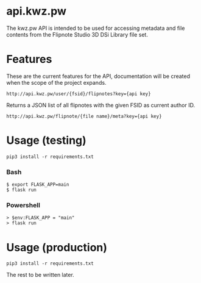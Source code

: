 # api.kwz.pw

The kwz.pw API is intended to be used for accessing metadata and file contents from the Flipnote Studio 3D DSi Library file set.

# Features

These are the current features for the API, documentation will be created when the scope of the project expands.

`http://api.kwz.pw/user/{fsid}/flipnotes?key={api key}`

Returns a JSON list of all flipnotes with the given FSID as current author ID.

`http://api.kwz.pw/flipnote/{file name}/meta?key={api key}`

# Usage (testing)

`pip3 install -r requirements.txt`

### Bash

 ```shell
$ export FLASK_APP=main
$ flask run
```

### Powershell

```
> $env:FLASK_APP = "main"
> flask run
```


# Usage (production)

`pip3 install -r requirements.txt`

The rest to be written later.
